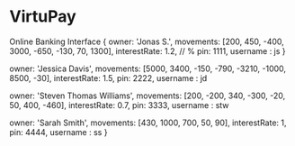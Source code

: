 # VirtuPay
Online Banking Interface
{ owner: 'Jonas S.',
  movements: [200, 450, -400, 3000, -650, -130, 70, 1300],
  interestRate: 1.2, // %
  pin: 1111,
  username : js }
  
  owner: 'Jessica Davis',
  movements: [5000, 3400, -150, -790, -3210, -1000, 8500, -30],
  interestRate: 1.5,
  pin: 2222,
  username : jd

  owner: 'Steven Thomas Williams',
  movements: [200, -200, 340, -300, -20, 50, 400, -460],
  interestRate: 0.7,
  pin: 3333,
  username : stw

  owner: 'Sarah Smith',
  movements: [430, 1000, 700, 50, 90],
  interestRate: 1,
  pin: 4444,
  username : ss
  }
